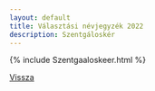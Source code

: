 ```yaml
---
layout: default
title: Választási névjegyzék 2022
description: Szentgáloskér
---
```


{% include Szentgaaloskeer.html %}

[Vissza](./)